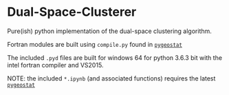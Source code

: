 # Dual-Space-Clusterer
Pure(ish) python implementation of the dual-space clustering algorithm.

Fortran modules are built using `compile.py` found in [`pygeostat`](http://www.ccgalberta.com/pygeostat/welcome.html)

The included `.pyd` files are built for windows 64 for python 3.6.3 bit with the intel fortran compiler and VS2015. 

NOTE: the included `*.ipynb` (and associated functions) requires the latest [`pygeostat`](http://www.ccgalberta.com/pygeostat/welcome.html)
